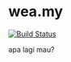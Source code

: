 # wea.my

[![Build Status](https://travis-ci.org/novatech/wea.my.svg?branch=master)](https://travis-ci.org/novatech/wea.my)

apa lagi mau?
